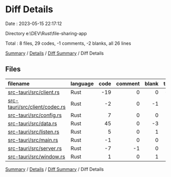 # Diff Details

Date : 2023-05-15 22:17:12

Directory e:\\DEV\\Rust\\file-sharing-app

Total : 8 files,  29 codes, -1 comments, -2 blanks, all 26 lines

[Summary](results.md) / [Details](details.md) / [Diff Summary](diff.md) / Diff Details

## Files
| filename | language | code | comment | blank | total |
| :--- | :--- | ---: | ---: | ---: | ---: |
| [src-tauri/src/client.rs](/src-tauri/src/client.rs) | Rust | -19 | 0 | 0 | -19 |
| [src-tauri/src/client/codec.rs](/src-tauri/src/client/codec.rs) | Rust | -2 | 0 | -1 | -3 |
| [src-tauri/src/config.rs](/src-tauri/src/config.rs) | Rust | 7 | 0 | 0 | 7 |
| [src-tauri/src/data.rs](/src-tauri/src/data.rs) | Rust | 45 | 0 | -3 | 42 |
| [src-tauri/src/listen.rs](/src-tauri/src/listen.rs) | Rust | 5 | 0 | 1 | 6 |
| [src-tauri/src/main.rs](/src-tauri/src/main.rs) | Rust | -1 | 0 | 0 | -1 |
| [src-tauri/src/server.rs](/src-tauri/src/server.rs) | Rust | -7 | -1 | 0 | -8 |
| [src-tauri/src/window.rs](/src-tauri/src/window.rs) | Rust | 1 | 0 | 1 | 2 |

[Summary](results.md) / [Details](details.md) / [Diff Summary](diff.md) / Diff Details
